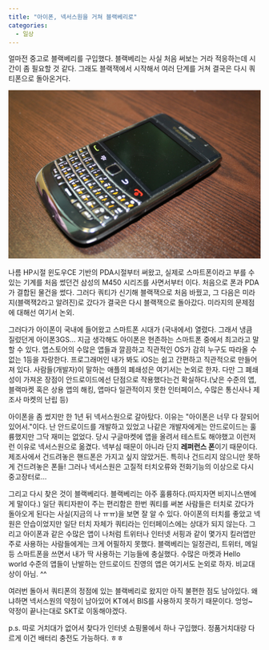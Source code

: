 ```yaml
---
title: "아이폰, 넥서스원을 거쳐 블랙베리로"
categories:
  - 일상
---
```


얼마전 중고로 블랙베리를 구입했다. 블랙베리는 사실 처음 써보는 거라 적응하는데 시간이 좀 필요할 것 같다. 그래도 블랙잭에서 시작해서 여러 단계를 거쳐 결국은 다시 쿼티폰으로 돌아온거다.  

![](/assets/images/posts/2011/05/cfile29-uf-155ec6394dd8c35626f2e7.jpg)

나름 HP시절 윈도우CE 기반의 PDA시절부터 써왔고, 실제로 스마트폰이라고 부를 수 있는 기계를 처음 썼던건 삼성의 M450 시리즈를 사면서부터 이다. 처음으로 폰과 PDA가 결합된 물건을 썼다. 그러다 쿼티가 신기해 블랙잭으로 처음 바꿨고, 그 다음은 미라지(블랙잭2라고 알려진)로 갔다가 결국은 다시 블랙잭으로 돌아갔다. 미라지의 문제점에 대해선 여기서 논외.  
  
그러다가 아이폰이 국내에 들어왔고 스마트폰 시대가 (국내에서) 열렸다. 그래서 냉큼 질렀던게 아이폰3GS... 지금 생각해도 아이폰은 현존하는 스마트폰 중에서 최고라고 말할 수 있다. 앱스토어의 수많은 앱들과 깔끔하고 직관적인 OS가 감히 누구도 따라올 수 없는 1등을 자랑한다. 프로그래머인 내가 봐도 iOS는 쉽고 간편하고 직관적으로 만들어져 있다. 사람들(개발자)이 말하는 애플의 폐쇄성은 여기서는 논외로 한자. 다만 그 폐쇄성이 가져온 장점이 안드로이드에선 단점으로 작용했다는건 확실하다.(낮은 수준의 앱, 블랙마켓 혹은 상용 앱의 해킹, 앱마다 일관적이지 못한 인터페이스, 수많은 통신사나 제조사 마켓의 난립 등)  
  
아이폰을 좀 썼지만 한 1년 뒤 넥서스원으로 갈아탔다. 이유는 "아이폰은 너무 다 잘되어 있어서."이다. 난 안드로이드를 개발하고 있었고 나같은 개발자에게는 안드로이드는 훌륭했지만 그닥 재미는 없었다. 당시 구글마켓에 앱을 올려서 테스트도 해야했고 이런저런 이유로 넥서스원으로 옮겼다. 넥부심 때문이 아니라 단지 **레퍼런스 폰**이기 때문이다. 제조사에서 건드려놓은 핸드폰은 가지고 싶지 않았거든. 특히나 건드리지 않으니만 못하게 건드려놓은 폰들! 그러나 넥서스원은 고질적 터치오류와 전화기능의 이상으로 다시 중고장터로...  
  
그리고 다시 찾은 것이 블랙베리다. 블랙베리는 아주 훌륭하다.(따지자면 비지니스맨에게 말이다.) 일단 쿼티자판이 주는 편리함은 한번 쿼티를 써본 사람들은 터치로 갔다가 돌아오게 된다는 사실(지금의 나 ㅠㅠ)을 보면 잘 알 수 있다. 아이폰의 터치를 좋았고 넥원은 안습이었지만 일단 터치 자체가 쿼티라는 인터페이스에는 상대가 되지 않는다. 그리고 아이폰과 같은 수많은 앱이 나처럼 트위터나 인터넷 서핑과 같이 몇가지 킬러앱만 주로 사용하는 사람들에게는 크게 어필하지 못했다. 블랙베리는 일정관리, 트위터, 메일 등 스마트폰을 쓰면서 내가 딱 사용하는 기능들에 충실했다. 수많은 마켓과 Hello world 수준의 앱들이 난발하는 안드로이드 진영의 앱은 여기서도 논외로 하자. 비교대상이 아님. ^^  
  
여러번 돌아서 쿼티폰의 정점에 있는 블랙베리로 왔지만 아직 불편한 점도 남아있다. 왜냐하면 넥서스원의 약정이 남아있어 KT에서 BIS를 사용하지 못하기 때문이다. 엉엉~ 약정이 끝나는대로 SKT로 이동해야겠다.  
  
  
p.s. 따로 거치대가 없어서 찾다가 인터넷 쇼핑몰에서 하나 구입했다. 정품거치대랑 다르게 이건 배터리 충전도 가능하다. ㅎㅎ  
